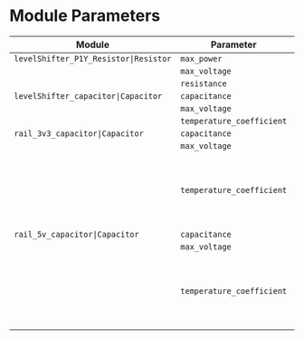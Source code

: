 # Module Parameters
| Module | Parameter | Value |
| --- | --- | --- |
| `levelShifter_P1Y_Resistor\|Resistor` | `max_power` | `([62.5mW])` |
|  | `max_voltage` | `([50V])` |
|  | `resistance` | `([99Ω, 101Ω])` |
| `levelShifter_capacitor\|Capacitor` | `capacitance` | `([90nF, 110nF])` |
|  | `max_voltage` | `([16V])` |
|  | `temperature_coefficient` | `[TemperatureCoefficient.X7R]` |
| `rail_3v3_capacitor\|Capacitor` | `capacitance` | `([423µF, 517µF])` |
|  | `max_voltage` | `([0V, InfinityV])` |
|  | `temperature_coefficient` | `[TemperatureCoefficient.X6R, TemperatureCoefficient.C0G, TemperatureCoefficient.Y5V, TemperatureCoefficient.X7R, TemperatureCoefficient.X7S, TemperatureCoefficient.X8R, TemperatureCoefficient.Z5U, TemperatureCoefficient.X5R]` |
| `rail_5v_capacitor\|Capacitor` | `capacitance` | `([423µF, 517µF])` |
|  | `max_voltage` | `([0V, InfinityV])` |
|  | `temperature_coefficient` | `[TemperatureCoefficient.X6R, TemperatureCoefficient.C0G, TemperatureCoefficient.Y5V, TemperatureCoefficient.X7R, TemperatureCoefficient.X7S, TemperatureCoefficient.X8R, TemperatureCoefficient.Z5U, TemperatureCoefficient.X5R]` |

